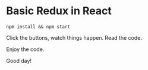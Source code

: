 # Basic Redux in React

`npm install && npm start`

Click the buttons, watch things happen. Read the code.

Enjoy the code.

Good day!